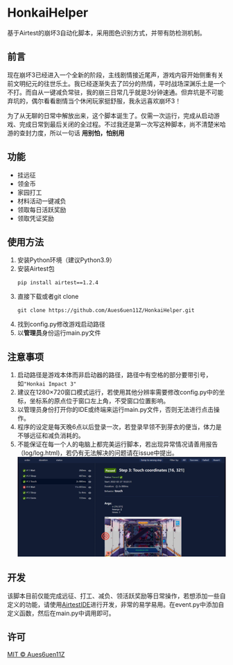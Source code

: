 # HonkaiHelper
基于Airtest的崩坏3自动化脚本，采用图色识别方式，并带有防检测机制。

## 前言
现在崩坏3已经进入一个全新的阶段，主线剧情接近尾声，游戏内容开始侧重有关前文明纪元的往世乐土。我已经逐渐失去了凹分的热情，平时战场深渊乐土是一个不打。而自从一键减负常驻，我的崩三日常几乎就是3分钟速通。但弃坑是不可能弃坑的，偶尔看看剧情当个休闲玩家挺舒服，我永远喜欢崩坏3！

为了从无聊的日常中解放出来，这个脚本诞生了。仅需一次运行，完成从启动游戏、完成日常到最后关闭的全过程。不过我还是第一次写这种脚本，尚不清楚米哈游的查封力度，所以一句话 **用别怕，怕别用**

## 功能
- 挂远征
- 领金币
- 家园打工
- 材料活动一键减负
- 领取每日活跃奖励
- 领取凭证奖励

## 使用方法
1. 安装Python环境（建议Python3.9）
2. 安装Airtest包
    ```
    pip install airtest==1.2.4
    ```
3. 直接下载或者git clone
    ```
    git clone https://github.com/Aues6uen11Z/HonkaiHelper.git 
    ```
4. 找到config.py修改游戏启动路径
5. 以**管理员**身份运行main.py文件

## 注意事项

1. 启动路径是游戏本体而非启动器的路径，路径中有空格的部分要带引号，如`"Honkai Impact 3"`
2. 建议在1280×720窗口模式运行，若使用其他分辨率需要修改config.py中的坐标，坐标系的原点位于窗口左上角，不受窗口位置影响。
3. 以管理员身份打开你的IDE或终端来运行main.py文件，否则无法进行点击操作。
4. 程序的设定是每天晚6点以后登录一次，若登录早领不到芽衣的便当，体力是不够远征和减负消耗的。
5. 不能保证在每一个人的电脑上都完美运行脚本，若出现异常情况请善用报告（log/log.html)，若仍有无法解决的问题请在issue中提出。
   ![网页报告](report.png)

## 开发

该脚本目前仅能完成远征、打工、减负、领活跃奖励等日常操作，若想添加一些自定义的功能，请使用[AirtestIDE](https://airtest.doc.io.netease.com)进行开发，非常的易学易用。在event.py中添加自定义函数，然后在main.py中调用即可。

## 许可

[MIT © Aues6uen11Z](LICENSE)
